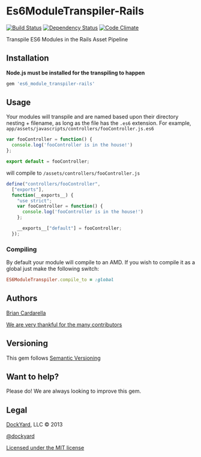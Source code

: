 # Es6ModuleTranspiler-Rails #

[![Build Status](https://secure.travis-ci.org/dockyard/es6_module_transpiler-rails.png?branch=master)](http://travis-ci.org/dockyard/es6_module_transpiler-rails)
[![Dependency Status](https://gemnasium.com/dockyard/es6_module_transpiler-rails.png?travis)](https://gemnasium.com/dockyard/es6_module_transpiler-rails)
[![Code Climate](https://codeclimate.com/github/dockyard/es6_module_transpiler-rails.png)](https://codeclimate.com/github/dockyard/es6_module_transpiler-rails)

Transpile ES6 Modules in the Rails Asset Pipeline

## Installation ##

**Node.js must be installed for the transpiling to happen**

```ruby
gem 'es6_module_transpiler-rails'
```

## Usage ##

Your modules will transpile and are named based upon their directory
nesting + filename, as long as the file has the `.es6` extension.
For example, `app/assets/javascripts/controllers/fooController.js.es6`

```js
var fooController = function() {
  console.log('fooController is in the house!')
};

export default = fooController;
```

will compile to `/assets/controllers/fooController.js`

```js
define("controllers/fooController", 
  ["exports"],
  function(__exports__) {
    "use strict";
    var fooController = function() {
      console.log('fooController is in the house!')
    };

    __exports__["default"] = fooController;
  });
```

### Compiling ###

By default your module will compile to an AMD. If you wish to compile it as a global just make the following switch:

```ruby
ES6ModuleTranspiler.compile_to = :global
```

## Authors ##

[Brian Cardarella](http://twitter.com/bcardarella)

[We are very thankful for the many contributors](https://github.com/dockyard/es6_module_transpiler-rails/graphs/contributors)

## Versioning ##

This gem follows [Semantic Versioning](http://semver.org)

## Want to help? ##

Please do! We are always looking to improve this gem.
## Legal ##

[DockYard](http://dockyard.com), LLC &copy; 2013

[@dockyard](http://twitter.com/dockyard)

[Licensed under the MIT license](http://www.opensource.org/licenses/mit-license.php)
